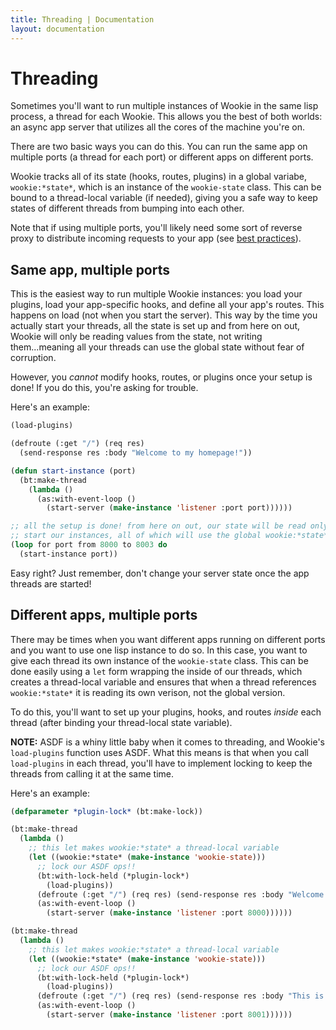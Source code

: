 ```yaml
---
title: Threading | Documentation
layout: documentation
---
```


Threading
=========
Sometimes you'll want to run multiple instances of Wookie in the same lisp
process, a thread for each Wookie. This allows you the best of both worlds: an
async app server that utilizes all the cores of the machine you're on.

There are two basic ways you can do this. You can run the same app on multiple
ports (a thread for each port) or different apps on different ports.

Wookie tracks all of its state (hooks, routes, plugins) in a global variabe,
`wookie:*state*`, which is an instance of the `wookie-state` class. This can be
bound to a thread-local variable (if needed), giving you a safe way to keep
states of different threads from bumping into each other.

Note that if using multiple ports, you'll likely need some sort of reverse proxy
to distribute incoming requests to your app (see [best practices](/best-practices)).

Same app, multiple ports
------------------------
This is the easiest way to run multiple Wookie instances: you load your plugins,
load your app-specific hooks, and define all your app's routes. This happens on
load (not when you start the server). This way by the time you actually start
your threads, all the state is set up and from here on out, Wookie will only be
reading values from the state, not writing them...meaning all your threads can
use the global state without fear of corruption.

However, you *cannot* modify hooks, routes, or plugins once your setup is done!
If you do this, you're asking for trouble.

Here's an example:

```lisp
(load-plugins)

(defroute (:get "/") (req res)
  (send-response res :body "Welcome to my homepage!"))

(defun start-instance (port)
  (bt:make-thread
    (lambda ()
      (as:with-event-loop ()
        (start-server (make-instance 'listener :port port))))))

;; all the setup is done! from here on out, our state will be read only. now
;; start our instances, all of which will use the global wookie:*state*
(loop for port from 8000 to 8003 do
  (start-instance port))
```

Easy right? Just remember, don't change your server state once the app threads
are started!

Different apps, multiple ports
------------------------------
There may be times when you want different apps running on different ports and
you want to use one lisp instance to do so. In this case, you want to give each
thread its own instance of the `wookie-state` class. This can be done easily
using a `let` form wrapping the inside of our threads, which creates a
thread-local variable and ensures that when a thread references `wookie:*state*`
it is reading its own verison, not the global version.

To do this, you'll want to set up your plugins, hooks, and routes *inside* each
thread (after binding your thread-local state variable).

__NOTE:__ ASDF is a whiny little baby when it comes to threading, and Wookie's
`load-plugins` function uses ASDF. What this means is that when you call
`load-plugins` in each thread, you'll have to implement locking to keep the
threads from calling it at the same time.

Here's an example:

```lisp
(defparameter *plugin-lock* (bt:make-lock))

(bt:make-thread
  (lambda ()
    ;; this let makes wookie:*state* a thread-local variable
    (let ((wookie:*state* (make-instance 'wookie-state)))
      ;; lock our ASDF ops!!
      (bt:with-lock-held (*plugin-lock*)
        (load-plugins))
      (defroute (:get "/") (req res) (send-response res :body "Welcome to app1!!"))
      (as:with-event-loop ()
        (start-server (make-instance 'listener :port 8000))))))

(bt:make-thread
  (lambda ()
    ;; this let makes wookie:*state* a thread-local variable
    (let ((wookie:*state* (make-instance 'wookie-state)))
      ;; lock our ASDF ops!!
      (bt:with-lock-held (*plugin-lock*)
        (load-plugins))
      (defroute (:get "/") (req res) (send-response res :body "This is app2."))
      (as:with-event-loop ()
        (start-server (make-instance 'listener :port 8001))))))
```

